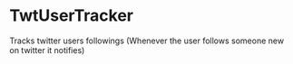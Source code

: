 # TwtUserTracker
Tracks twitter users followings (Whenever the user follows someone new on twitter it notifies)
